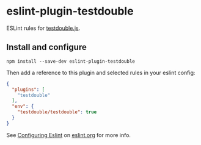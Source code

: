 # eslint-plugin-testdouble

ESLint rules for [testdouble.js](https://github.com/testdouble/testdouble.js).

## Install and configure

`npm install --save-dev eslint-plugin-testdouble`

Then add a reference to this plugin and selected rules in your eslint config:

```json
{
  "plugins": [
    "testdouble"
  ],
  "env": {
    "testdouble/testdouble": true
  }
}
```
See [Configuring Eslint](http://eslint.org/docs/user-guide/configuring) on [eslint.org](http://eslint.org) for more info.

